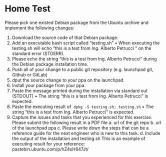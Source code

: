 # Home Test

Please pick one existed Debian package from the Ubuntu archive and implement the following changes:

1. Download the source code of that Debian package.
2. Add an executable bash script called “testing.sh”
   • When executing the testing.sh will echo “this is a test from Ing. Alberto Petrucci ” on the standard error (STDERR).
4. Please echo the string “this is a test from Ing. Alberto Petrucci” during the Debian package installation time.
5. Push all of your change to a public git repository (e.g. launchpad git, Github or GitLab)
6. dput the source change to your ppa on the launchpad.
7. Install your package from your ppa.
8. Paste the message printed during the installation via standard out (STDOUT)
   • The string “this is a test from Ing. Alberto Petrucci” is expected.
8. Paste the executing result of  `dpkg -S testing.sh; testing.sh`
   • The string “this is a test from Ing. Alberto Petrucci” is expected.
9. Capture the issues and tasks that you experienced for this exercise. Please submit the following result in a PDF file
   a. url of the git repo
   b. url of the launchpad ppa
   c. Please write down the steps that can be a reference guide for the next engineer who is new to this task.
   d. Include the output of the installation and testing.sh This is an example of  executing result for your reference: pastebin.ubuntu.com/p/hZ4sH647Jt/
